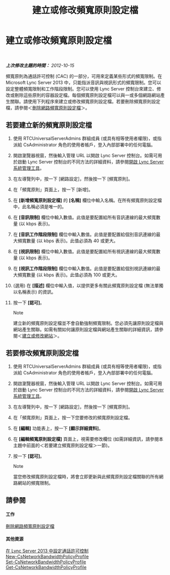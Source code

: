﻿---
title: 建立或修改頻寬原則設定檔
TOCTitle: 建立或修改頻寬原則設定檔
ms:assetid: 08a2e18f-9b0d-4a2f-aa14-13bbf79ec745
ms:mtpsurl: https://technet.microsoft.com/zh-tw/library/Gg520945(v=OCS.15)
ms:contentKeyID: 49290014
ms.date: 08/10/2015
mtps_version: v=OCS.15
ms.translationtype: HT
---

# 建立或修改頻寬原則設定檔

 

_**上次修改主題的時間：** 2012-10-15_

頻寬原則為通話許可控制 (CAC) 的一部分，可用來定義某些形式的頻寬限制。在 Microsoft Lync Server 2013 中，只能指派音訊與視訊形式的頻寬限制。您可以設定整體頻寬限制和工作階段限制。您可以使用 Lync Server 控制台來建立、修改或刪除這些原則的容器設定檔。每個頻寬原則設定檔可以與一或多個網路網站產生關聯。請使用下列程序來建立或修改頻寬原則設定檔。若要刪除頻寬原則設定檔，請參閱＜[刪除網路頻寬原則設定檔](lync-server-2013-deleting-network-bandwidth-policy-profiles.md)＞。

## 若要建立新的頻寬原則設定檔

1.  使用 RTCUniversalServerAdmins 群組成員 (或具有相等使用者權限)，或指派給 CsAdministrator 角色的使用者帳戶，登入內部部署中的任何電腦。

2.  開啟瀏覽器視窗，然後輸入管理 URL 以開啟 Lync Server 控制台。如需可用於啟動 Lync Server 控制台的不同方法的詳細資料，請參閱[開啟 Lync Server 系統管理工具](lync-server-2013-open-lync-server-administrative-tools.md)。

3.  在左導覽列中，按一下 \[網路設定\]，然後按一下 \[頻寬原則\]。

4.  在「頻寬原則」頁面上，按一下 \[新增\]。

5.  在 **\[新增頻寬原則設定檔\]** 的 **\[名稱\]** 欄位中輸入名稱。在所有頻寬原則設定檔中，此名稱必須是唯一的。

6.  在 **\[音訊限制\]** 欄位中輸入數值。此值是要配置給所有音訊連線的最大頻寬數量 (以 kbps 表示)。

7.  在 **\[音訊工作階段限制\]** 欄位中輸入數值。此值是要配置給個別音訊連線的最大頻寬數量 (以 kbps 表示)。此值必須為 40 或更大。

8.  在 **\[視訊限制\]** 欄位中輸入數值。此值是要配置給所有視訊連線的最大頻寬數量 (以 kbps 表示)。

9.  在 **\[視訊工作階段限制\]** 欄位中輸入數值。此值是要配置給個別視訊連線的最大頻寬數量 (以 kbps 表示)。此值必須為 100 或更大。

10. (選用) 在 **\[描述\]** 欄位中輸入值，以提供更多有關此頻寬原則設定檔 (無法單獨以名稱表示) 的資訊。

11. 按一下 **\[認可\]**。
    
    > [!NOTE]  
    > 建立新的頻寬原則設定檔並不會自動強制頻寬限制。您必須先讓原則設定檔與網站產生關聯。如需有關如何讓原則設定檔與網站產生關聯的詳細資訊，請參閱＜<a href="lync-server-2013-creating-or-modifying-network-sites.md">建立或修改網站</a>＞。
    


## 若要修改頻寬原則設定檔

1.  使用 RTCUniversalServerAdmins 群組成員 (或具有相等使用者權限)，或指派給 CsAdministrator 角色的使用者帳戶，登入內部部署中的任何電腦。

2.  開啟瀏覽器視窗，然後輸入管理 URL 以開啟 Lync Server 控制台。如需可用於啟動 Lync Server 控制台的不同方法的詳細資料，請參閱[開啟 Lync Server 系統管理工具](lync-server-2013-open-lync-server-administrative-tools.md)。

3.  在左導覽列中，按一下 \[網路設定\]，然後按一下 \[頻寬原則\]。

4.  在「頻寬原則」頁面上，按一下您要修改的頻寬原則設定檔。

5.  在 **\[編輯\]** 功能表上，按一下 **\[顯示詳細資料\]**。

6.  在 **\[編輯頻寬原則設定檔\]** 頁面上，視需要修改欄位 (如需詳細資訊，請參閱本主題中前面的＜若要建立頻寬原則設定檔＞一節)。

7.  按一下 **\[認可\]**。
    
    > [!NOTE]  
    > 當您修改頻寬原則設定檔時，將會立即更新與此頻寬原則設定檔關聯的所有網路網站的頻寬限制。
    


## 請參閱

#### 工作

[刪除網路頻寬原則設定檔](lync-server-2013-deleting-network-bandwidth-policy-profiles.md)  

#### 其他資源

[在 Lync Server 2013 中設定通話許可控制](lync-server-2013-configure-call-admission-control.md)  
[New-CsNetworkBandwidthPolicyProfile](https://docs.microsoft.com/en-us/powershell/module/skype/New-CsNetworkBandwidthPolicyProfile)  
[Set-CsNetworkBandwidthPolicyProfile](https://docs.microsoft.com/en-us/powershell/module/skype/Set-CsNetworkBandwidthPolicyProfile)  
[Get-CsNetworkBandwidthPolicyProfile](https://docs.microsoft.com/en-us/powershell/module/skype/Get-CsNetworkBandwidthPolicyProfile)

